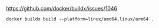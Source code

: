 https://github.com/docker/buildx/issues/1046

```console
docker buildx build --platform=linux/amd64,linux/arm64 .
```
